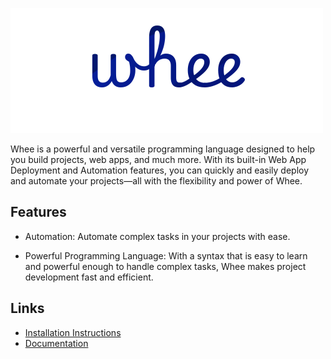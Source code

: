 ![Whee Logo](https://raw.githubusercontent.com/NarpLang/whee/main/public/images/logo.png)

Whee is a powerful and versatile programming language designed to help you build projects, web apps, and much more. With its built-in Web App Deployment and Automation features, you can quickly and easily deploy and automate your projects—all with the flexibility and power of Whee.
## Features
- Automation: Automate complex tasks in your projects with ease.

- Powerful Programming Language: With a syntax that is easy to learn and powerful enough to handle complex tasks, Whee makes project development fast and efficient.
## Links
- [Installation Instructions](/INSTALL.md)
- [Documentation](https://docs.wheedev.org)

